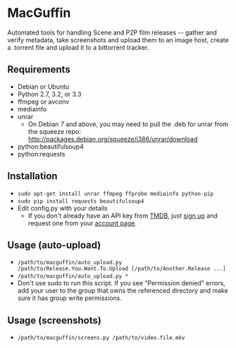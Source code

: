 MacGuffin
=========

Automated tools for handling Scene and P2P film releases -- gather and verify metadata, take
screenshots and upload them to an image host, create a .torrent file and upload it to a bittorrent tracker.


Requirements
------------

- Debian or Ubuntu
- Python 2.7, 3.2, or 3.3
- ffmpeg or avconv
- mediainfo
- unrar
  - On Debian 7 and above, you may need to pull the .deb for unrar from the squeeze repo:
    http://packages.debian.org/squeeze/i386/unrar/download
- python:beautifulsoup4
- python:requests


Installation
------------

- `sudo apt-get install unrar ffmpeg ffprobe mediainfo python-pip`
- `sudo pip install requests beautifulsoup4`
- Edit config.py with your details
  - If you don't already have an API key from [TMDB](http://www.themoviedb.org), just
    [sign up](https://www.themoviedb.org/account/signup) and request one from your
    [account page](https://www.themoviedb.org/account).


Usage (auto-upload)
-------------------

- `/path/to/macguffin/auto_upload.py /path/to/Release.You.Want.To.Upload [/path/to/Another.Release ...]`
- `/path/to/macguffin/auto_upload.py *`
- Don't use sudo to run this script.  If you see "Permission denied" errors, add your user to the group that owns the
referenced directory and make sure it has group write permissions.


Usage (screenshots)
-------------------

- `/path/to/macguffin/screens.py /path/to/video.file.mkv`
